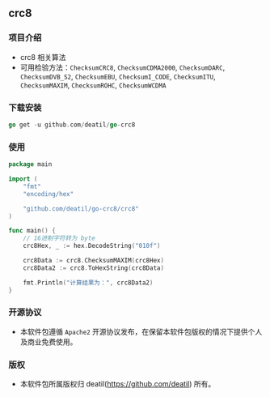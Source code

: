 ## crc8


### 项目介绍

*  crc8 相关算法
*  可用检验方法：`ChecksumCRC8`, `ChecksumCDMA2000`, `ChecksumDARC`, `ChecksumDVB_S2`, `ChecksumEBU`, `ChecksumI_CODE`, `ChecksumITU`, `ChecksumMAXIM`, `ChecksumROHC`, `ChecksumWCDMA`


### 下载安装

~~~go
go get -u github.com/deatil/go-crc8
~~~


### 使用

~~~go
package main

import (
    "fmt"
    "encoding/hex"

    "github.com/deatil/go-crc8/crc8"
)

func main() {
    // 16进制字符转为 byte
    crc8Hex, _ := hex.DecodeString("010f")

    crc8Data := crc8.ChecksumMAXIM(crc8Hex)
    crc8Data2 := crc8.ToHexString(crc8Data)

    fmt.Println("计算结果为：", crc8Data2)
}
~~~


### 开源协议

*  本软件包遵循 `Apache2` 开源协议发布，在保留本软件包版权的情况下提供个人及商业免费使用。


### 版权

*  本软件包所属版权归 deatil(https://github.com/deatil) 所有。
